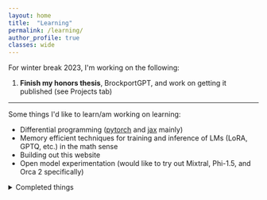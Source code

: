 ```yaml
---
layout: home
title:  "Learning"
permalink: /learning/
author_profile: true
classes: wide
---
```


For winter break 2023, I'm working on the following:

1. **Finish my honors thesis**, BrockportGPT, and work on getting it published (see Projects tab)

---

Some things I'd like to learn/am working on learning:

- Differential programming ([pytorch](https://pytorch.org/) and [jax](https://jax.readthedocs.io/en/latest/index.html) mainly)
- Memory efficient techniques for training and inference of LMs (LoRA, GPTQ, etc.) in the math sense
- Building out this website
- Open model experimentation (would like to try out Mixtral, Phi-1.5, and Orca 2 specifically)

<details>
    <summary>Completed things</summary>
    <ul>
        <li>How to use <a href="https://www.gradio.app/">gradio</a> to make interactive demos of my models</li>
    </ul>
</details>


<!-- 
---

My current reading list contains:
<ul>
    <li><a href="https://arxiv.org/pdf/2106.09685.pdf">arXiv</a> - (Deep Dive) LoRA: Low-Rank Adaptation of Large Language Models</li>
    <li><a href="https://arxiv.org/abs/2311.11045">arXiv</a> - Orca 2: Teaching Small Language Models How to Reason</li>
    <li><a href="https://arxiv.org/abs/2309.05463">arXiv</a> - Textbooks Are All You Need II: phi-1.5 technical report</li>
    <li><a href="https://github.com/RoundtableML/ML-Fundamentals-Reading-Lists">github</a> - (Many) ML Fundamentals Reading Lists</li>
</ul>
 -->
<!-- Things I've already read-->
<!-- <details>
    <summary>Things I've Read</summary>
    <ul>
        <li><a href="https://arxiv.org/abs/2303.08774">arXiv</a> - GPT-4 Technical Report</li>
    </ul>
</details> -->
